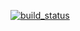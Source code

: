 [![build_status](https://travis-ci.org/media-net/openrtb-model.svg?branch=master)](https://travis-ci.org/media-net/openrtb-model)
